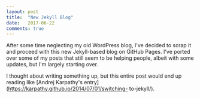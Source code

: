 ```yaml
---
layout: post
title:  "New Jekyll Blog"
date:   2017-06-22
comments: true
---
```

After some time neglecting my old WordPress blog, I've decided to scrap it and
proceed with this new Jekyll-based blog on GitHub Pages. I've ported over some
of my posts that still seem to be helping people, albeit with some updates, but
I'm largely starting over.

I thought about writing something up, but this entire post would end up reading
like [Andrej Karpathy's entry](https://karpathy.github.io/2014/07/01/switching-
to-jekyll/).
